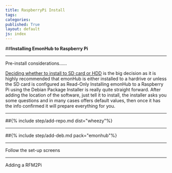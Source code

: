 ```yaml
---
title: RaspberryPi Install
tags: 
categories: 
published: True
layout: default
js: index
---
```


##**Installing EmonHub to Raspberry Pi**

-----------------------------------

Pre-install considerations......

[Deciding whether to install to SD card or HDD]({{site.page}}install/raspberrypi/sd_or_hdd) is the big decision as it is highly recommended that emonHub is either installed to a hardrive or unless the SD card is configured as Read-Only
Installing emonHub to a Raspberry Pi using the Debian Package Installer is really quite straight forward. After adding the location of the software, just tell it to install, the installer asks you some questions and in many cases offers default values, then once it has the info confirmed it will prepare everything for you.

----------

##{% include step/add-repo.md dist="wheezy"%}

----

##{% include step/add-deb.md pack="emonhub"%}

---

Follow the set-up screens

-----------------------------

Adding a RFM2Pi

